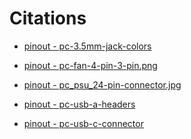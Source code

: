 
# Citations

- [pinout - pc-3.5mm-jack-colors](https://www.reddit.com/r/whatisthisthing/comments/6xezgw/what_do_you_plug_in_the_blue_input/)

- [pinout - pc-fan-4-pin-3-pin.png](https://www.dell.com/community/image/serverpage/image-id/8636i1F8E1EC34080C415?v=1.0)

- [pinout - pc_psu_24-pin-connector.jpg](https://www.lifewire.com/thmb/6YH6BMOfXnyhMgxQ-qU8yIOFqP4=/2200x1467/filters:fill(auto,1)/atx-24-pin-12v-power-supply-pinout-2624578-bd809482596447b7afa7c63232719560.png)

- [pinout - pc-usb-a-headers](https://i.stack.imgur.com/3ybBV.jpg)

- [pinout - pc-usb-c-connector](https://en.wikipedia.org/wiki/USB#Connector_type_quick_reference)
